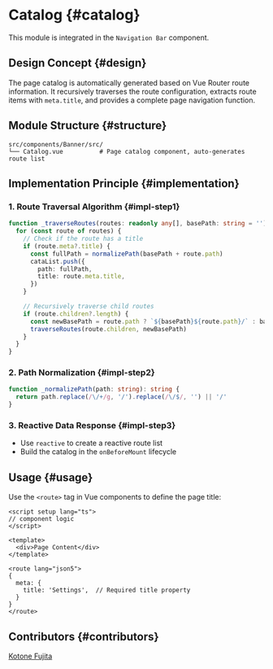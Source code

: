 # Catalog {#catalog}

This module is integrated in the `Navigation Bar` component.

## Design Concept {#design}

The page catalog is automatically generated based on Vue Router route information. It recursively traverses the route configuration, extracts route items with `meta.title`, and provides a complete page navigation function.

## Module Structure {#structure}

```
src/components/Banner/src/
└── Catalog.vue          # Page catalog component, auto-generates route list
```

## Implementation Principle {#implementation}

### 1. Route Traversal Algorithm {#impl-step1}

```typescript
function _traverseRoutes(routes: readonly any[], basePath: string = ''): void {
  for (const route of routes) {
    // Check if the route has a title
    if (route.meta?.title) {
      const fullPath = normalizePath(basePath + route.path)
      cataList.push({
        path: fullPath,
        title: route.meta.title,
      })
    }

    // Recursively traverse child routes
    if (route.children?.length) {
      const newBasePath = route.path ? `${basePath}${route.path}/` : basePath
      traverseRoutes(route.children, newBasePath)
    }
  }
}
```

### 2. Path Normalization {#impl-step2}

```typescript
function _normalizePath(path: string): string {
  return path.replace(/\/+/g, '/').replace(/\/$/, '') || '/'
}
```

### 3. Reactive Data Response {#impl-step3}

- Use `reactive` to create a reactive route list
- Build the catalog in the `onBeforeMount` lifecycle

## Usage {#usage}

Use the `<route>` tag in Vue components to define the page title:

```vue
<script setup lang="ts">
// component logic
</script>

<template>
  <div>Page Content</div>
</template>

<route lang="json5">
{
  meta: {
    title: 'Settings',  // Required title property
  }
}
</route>
```

## Contributors {#contributors}

[Kotone Fujita](https://github.com/FunEnn)
